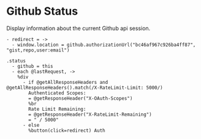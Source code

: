 Github Status
=============

Display information about the current Github api session.

    - redirect = ->
      - window.location = github.authorizationUrl("bc46af967c926ba4ff87", "gist,repo,user:email")

    .status
      - github = this
      - each @lastRequest, ->
        %div
          - if @getAllResponseHeaders and @getAllResponseHeaders().match(/X-RateLimit-Limit: 5000/)
            Authenticated Scopes:
            = @getResponseHeader("X-OAuth-Scopes")
            %br
            Rate Limit Remaining:
            = @getResponseHeader("X-RateLimit-Remaining")
            = " / 5000"
          - else
            %button(click=redirect) Auth
